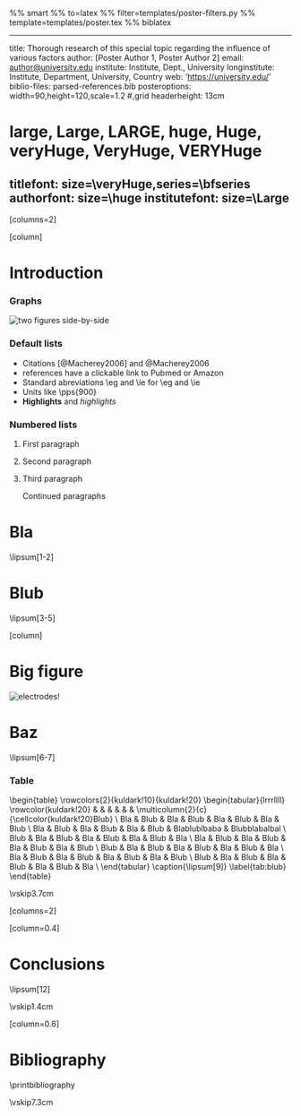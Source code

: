 %% smart
%% to=latex
%% filter=templates/poster-filters.py
%% template=templates/poster.tex
%% biblatex

---
title: Thorough research of this special topic regarding the influence of various factors
author: [Poster Author 1, Poster Author 2]
email: author@university.edu
institute: Institute, Dept., University
longinstitute: Institute, Department, University, Country
web: 'https://university.edu/'
biblio-files: parsed-references.bib
posteroptions: width=90,height=120,scale=1.2 #,grid
headerheight: 13cm
# large, Large, LARGE, huge, Huge, veryHuge, VeryHuge, VERYHuge
titlefont: size=\veryHuge,series=\bfseries
authorfont: size=\huge
institutefont: size=\Large
---

[columns=2]

[column]

# Introduction

### Graphs

![two figures side-by-side](presentation-examplefig{width=0.5\linewidth},presentation-examplefig-magenta{width=0.5\linewidth})

<!-- Comments -->
### Default lists

- Citations [@Macherey2006] and @Macherey2006
- references have a clickable link to Pubmed or Amazon
- Standard abreviations \\eg and \\ie for \eg and \ie
- Units like \pps{900}
- **Highlights** and *highlights*

### Numbered lists

1.  First paragraph
2.  Second paragraph
3.  Third paragraph

    Continued paragraphs

# Bla

\lipsum[1-2]

# Blub

\lipsum[3-5]

[column]

# Big figure

![electrodes!](presentation-examplefig-electrodes{width=.8\linewidth})

# Baz

\lipsum[6-7]

### Table

<!-- this is still latex :-) -->
\begin{table}
    \rowcolors{2}{kuldark!10}{kuldark!20}
    \begin{tabular}{lrrrllll}
            \rowcolor{kuldark!20}
                &     &                     &         &      &          &
                \multicolumn{2}{c}{\cellcolor{kuldark!20}Blub} \\
        Bla & Blub & Bla & Blub & Bla & Blub &
        Bla & Blub \\
        Bla & Blub & Bla & Blub & Bla & Blub & Blablublbaba & Blubblabalbal \\
        Blub & Bla & Blub & Bla & Blub & Bla & Blub & Bla \\
        Bla & Blub & Bla & Blub & Bla & Blub & Bla & Blub \\
        Blub & Bla & Blub & Bla & Blub & Bla & Blub & Bla \\
        Bla & Blub & Bla & Blub & Bla & Blub & Bla & Blub \\
        Blub & Bla & Blub & Bla & Blub & Bla & Blub & Bla \\
    \end{tabular}
    \caption{\lipsum[9]}
    \label{tab:blub}
\end{table}

\vskip3.7cm

[columns=2]

[column=0.4]

# Conclusions

\lipsum[12]

\vskip1.4cm

[column=0.6]

# Bibliography

\printbibliography

\vskip7.3cm

<!-- vi: set spell spelllang=en linebreak et nolist showbreak=>\ \ \  : -->
